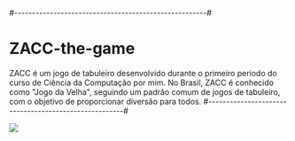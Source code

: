 #------------------------------------------------------#
# ZACC-the-game
ZACC é um jogo de tabuleiro desenvolvido durante o primeiro período do curso de Ciência da Computação por mim. No Brasil, ZACC é conhecido como "Jogo da Velha", seguindo um padrão comum de jogos de tabuleiro, com o objetivo de proporcionar diversão para todos.
#------------------------------------------------------#

<img src="![ZACC](https://github.com/fadadoc/ZACC-the-game/assets/138242492/b1b0161b-a894-451d-a1f3-e08fcad92f89) width=20">
